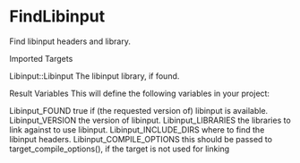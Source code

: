   

# FindLibinput  
Find libinput headers and library.  


Imported Targets

Libinput::Libinput
The libinput library, if found.

  


Result Variables
This will define the following variables in your project:

Libinput_FOUND
true if (the requested version of) libinput is available.
Libinput_VERSION
the version of libinput.
Libinput_LIBRARIES
the libraries to link against to use libinput.
Libinput_INCLUDE_DIRS
where to find the libinput headers.
Libinput_COMPILE_OPTIONS
this should be passed to target_compile_options(), if the
target is not used for linking

  

